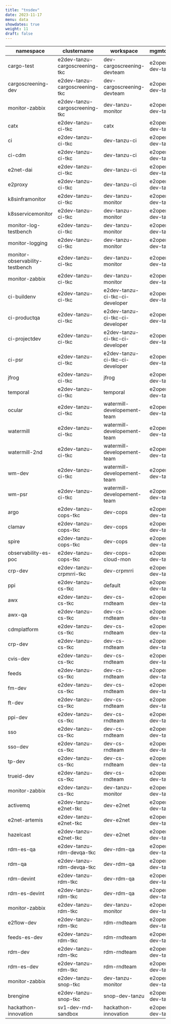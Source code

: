 ```yaml
---
title: "tnsdev"
date: 2023-11-17
menu: data
showdates: true
weight: 11
draft: false
---
```

<!--more-->
| namespace                       | clustername                    | workspace                       | mgmtcluster      |
| ------------------------------- | ------------------------------ | ------------------------------- | ---------------- |
| cargo-test                      | e2dev-tanzu-cargoscreening-tkc | dev-cargoscreening-devteam      | e2open-dev-tanzu |
| cargoscreening-dev              | e2dev-tanzu-cargoscreening-tkc | dev-cargoscreening-devteam      | e2open-dev-tanzu |
| monitor-zabbix                  | e2dev-tanzu-cargoscreening-tkc | dev-tanzu-monitor               | e2open-dev-tanzu |
| catx                            | e2dev-tanzu-ci-tkc             | catx                            | e2open-dev-tanzu |
| ci                              | e2dev-tanzu-ci-tkc             | dev-tanzu-ci                    | e2open-dev-tanzu |
| ci-cdm                          | e2dev-tanzu-ci-tkc             | dev-tanzu-ci                    | e2open-dev-tanzu |
| e2net-dai                       | e2dev-tanzu-ci-tkc             | dev-tanzu-ci                    | e2open-dev-tanzu |
| e2proxy                         | e2dev-tanzu-ci-tkc             | dev-tanzu-ci                    | e2open-dev-tanzu |
| k8sinframonitor                 | e2dev-tanzu-ci-tkc             | dev-tanzu-monitor               | e2open-dev-tanzu |
| k8sservicemonitor               | e2dev-tanzu-ci-tkc             | dev-tanzu-monitor               | e2open-dev-tanzu |
| monitor-log-testbench           | e2dev-tanzu-ci-tkc             | dev-tanzu-monitor               | e2open-dev-tanzu |
| monitor-logging                 | e2dev-tanzu-ci-tkc             | dev-tanzu-monitor               | e2open-dev-tanzu |
| monitor-observability-testbench | e2dev-tanzu-ci-tkc             | dev-tanzu-monitor               | e2open-dev-tanzu |
| monitor-zabbix                  | e2dev-tanzu-ci-tkc             | dev-tanzu-monitor               | e2open-dev-tanzu |
| ci-buildenv                     | e2dev-tanzu-ci-tkc             | e2dev-tanzu-ci-tkc-ci-developer | e2open-dev-tanzu |
| ci-productqa                    | e2dev-tanzu-ci-tkc             | e2dev-tanzu-ci-tkc-ci-developer | e2open-dev-tanzu |
| ci-projectdev                   | e2dev-tanzu-ci-tkc             | e2dev-tanzu-ci-tkc-ci-developer | e2open-dev-tanzu |
| ci-psr                          | e2dev-tanzu-ci-tkc             | e2dev-tanzu-ci-tkc-ci-developer | e2open-dev-tanzu |
| jfrog                           | e2dev-tanzu-ci-tkc             | jfrog                           | e2open-dev-tanzu |
| temporal                        | e2dev-tanzu-ci-tkc             | temporal                        | e2open-dev-tanzu |
| ocular                          | e2dev-tanzu-ci-tkc             | watermill-developement-team     | e2open-dev-tanzu |
| watermill                       | e2dev-tanzu-ci-tkc             | watermill-developement-team     | e2open-dev-tanzu |
| watermill-2nd                   | e2dev-tanzu-ci-tkc             | watermill-developement-team     | e2open-dev-tanzu |
| wm-dev                          | e2dev-tanzu-ci-tkc             | watermill-developement-team     | e2open-dev-tanzu |
| wm-psr                          | e2dev-tanzu-ci-tkc             | watermill-developement-team     | e2open-dev-tanzu |
| argo                            | e2dev-tanzu-cops-tkc           | dev-cops                        | e2open-dev-tanzu |
| clamav                          | e2dev-tanzu-cops-tkc           | dev-cops                        | e2open-dev-tanzu |
| spire                           | e2dev-tanzu-cops-tkc           | dev-cops                        | e2open-dev-tanzu |
| observability-es-poc            | e2dev-tanzu-cops-tkc           | dev-cops-cloud-mon              | e2open-dev-tanzu |
| crp-dev                         | e2dev-tanzu-crpmrri-tkc        | dev-crpmrri                     | e2open-dev-tanzu |
| ppi                             | e2dev-tanzu-cs-tkc             | default                         | e2open-dev-tanzu |
| awx                             | e2dev-tanzu-cs-tkc             | dev-cs-rndteam                  | e2open-dev-tanzu |
| awx-qa                          | e2dev-tanzu-cs-tkc             | dev-cs-rndteam                  | e2open-dev-tanzu |
| cdmplatform                     | e2dev-tanzu-cs-tkc             | dev-cs-rndteam                  | e2open-dev-tanzu |
| crp-dev                         | e2dev-tanzu-cs-tkc             | dev-cs-rndteam                  | e2open-dev-tanzu |
| cvis-dev                        | e2dev-tanzu-cs-tkc             | dev-cs-rndteam                  | e2open-dev-tanzu |
| feeds                           | e2dev-tanzu-cs-tkc             | dev-cs-rndteam                  | e2open-dev-tanzu |
| fm-dev                          | e2dev-tanzu-cs-tkc             | dev-cs-rndteam                  | e2open-dev-tanzu |
| ft-dev                          | e2dev-tanzu-cs-tkc             | dev-cs-rndteam                  | e2open-dev-tanzu |
| ppi-dev                         | e2dev-tanzu-cs-tkc             | dev-cs-rndteam                  | e2open-dev-tanzu |
| sso                             | e2dev-tanzu-cs-tkc             | dev-cs-rndteam                  | e2open-dev-tanzu |
| sso-dev                         | e2dev-tanzu-cs-tkc             | dev-cs-rndteam                  | e2open-dev-tanzu |
| tp-dev                          | e2dev-tanzu-cs-tkc             | dev-cs-rndteam                  | e2open-dev-tanzu |
| trueid-dev                      | e2dev-tanzu-cs-tkc             | dev-cs-rndteam                  | e2open-dev-tanzu |
| monitor-zabbix                  | e2dev-tanzu-cs-tkc             | dev-tanzu-monitor               | e2open-dev-tanzu |
| activemq                        | e2dev-tanzu-e2net-tkc          | dev-e2net                       | e2open-dev-tanzu |
| e2net-artemis                   | e2dev-tanzu-e2net-tkc          | dev-e2net                       | e2open-dev-tanzu |
| hazelcast                       | e2dev-tanzu-e2net-tkc          | dev-e2net                       | e2open-dev-tanzu |
| rdm-es-qa                       | e2dev-tanzu-rdm-devqa-tkc      | dev-rdm-qa                      | e2open-dev-tanzu |
| rdm-qa                          | e2dev-tanzu-rdm-devqa-tkc      | dev-rdm-qa                      | e2open-dev-tanzu |
| rdm-devint                      | e2dev-tanzu-rdm-tkc            | dev-rdm-qa                      | e2open-dev-tanzu |
| rdm-es-devint                   | e2dev-tanzu-rdm-tkc            | dev-rdm-qa                      | e2open-dev-tanzu |
| monitor-zabbix                  | e2dev-tanzu-rdm-tkc            | dev-tanzu-monitor               | e2open-dev-tanzu |
| e2flow-dev                      | e2dev-tanzu-rdm-tkc            | rdm-rndteam                     | e2open-dev-tanzu |
| feeds-es-dev                    | e2dev-tanzu-rdm-tkc            | rdm-rndteam                     | e2open-dev-tanzu |
| rdm-dev                         | e2dev-tanzu-rdm-tkc            | rdm-rndteam                     | e2open-dev-tanzu |
| rdm-es-dev                      | e2dev-tanzu-rdm-tkc            | rdm-rndteam                     | e2open-dev-tanzu |
| monitor-zabbix                  | e2dev-tanzu-snop-tkc           | dev-tanzu-monitor               | e2open-dev-tanzu |
| brengine                        | e2dev-tanzu-snop-tkc           | snop-dev-tanzu                  | e2open-dev-tanzu |
| hackathon-innovation            | sv1-dev-rnd-sandbox            | hackathon-innovation            | e2open-dev-tanzu |

